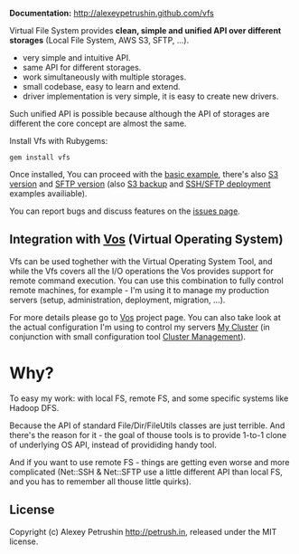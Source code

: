 **Documentation:** http://alexeypetrushin.github.com/vfs

Virtual File System provides **clean, simple and unified API over different storages** (Local File System, AWS S3, SFTP, ...).

- very simple and intuitive API.
- same API for different storages.
- work simultaneously with multiple storages.
- small codebase, easy to learn and extend.
- driver implementation is very simple, it is easy to create new drivers.

Such unified API is possible because although the API of storages are different the core concept are almost the same.

Install Vfs with Rubygems:

    gem install vfs

Once installed, You can proceed with the [basic example][basics], there's also [S3 version][s3_basics] and [SFTP version][ssh_basics] (also [S3 backup][s3_backup] and [SSH/SFTP deployment][ssh_deployment] examples availiable).

You can report bugs and discuss features on the [issues page][issues].

## Integration with [Vos][vos] (Virtual Operating System)

Vfs can be used toghether with the Virtual Operating System Tool, and while the Vfs covers all the I/O operations the Vos provides support for remote command execution.
You can use this combination to fully control remote machines, for example - I'm using it to manage my production servers (setup, administration, deployment, migration, ...).

For more details please go to [Vos][vos] project page.
You can also take look at the actual configuration I'm using to control my servers [My Cluster][my_cluster] (in conjunction with small configuration tool [Cluster Management][cluster_management]).

# Why?

To easy my work: with local FS, remote FS, and some specific systems like Hadoop DFS.

Because the API of standard File/Dir/FileUtils classes are just terrible. And there's the reason for it - the goal of thouse tools is to provide 1-to-1 clone of underlying OS API, instead of provididing handy tool.

And if you want to use remote FS - things are getting even worse and more complicated (Net::SSH & Net::SFTP use a little
different API than local FS, and you has to remember all thouse little quirks).

## License

Copyright (c) Alexey Petrushin http://petrush.in, released under the MIT license.

[vos]: http://github.com/alexeypetrushin/vos
[cluster_management]: http://github.com/alexeypetrushin/cluster_management
[my_cluster]: http://github.com/alexeypetrushin/my_cluster

[basics]:         http://alexeypetrushin.github.com/vfs/basics.html
[s3_basics]:      http://alexeypetrushin.github.com/vfs/s3_basics.html
[s3_backup]:      http://alexeypetrushin.github.com/vfs/s3_backup.html
[ssh_basics]:     http://alexeypetrushin.github.com/vfs/ssh_basics.html
[ssh_deployment]: http://alexeypetrushin.github.com/vfs/ssh_deployment.html
[issues]:         https://github.com/alexeypetrushin/vfs/issues